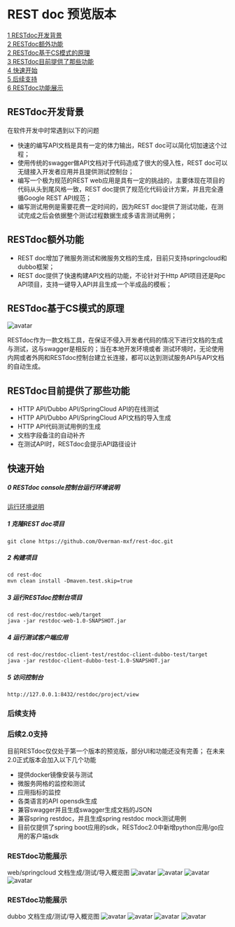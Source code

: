 # REST doc 预览版本
[1 RESTdoc开发背景](#RESTdoc开发背景) <br/>
[2 RESTdoc额外功能](#RESTdoc亮点) <br/>
[2 RESTdoc基于CS模式的原理](#RESTdoc基于CS模式的原理)<br/>
[3 RESTdoc目前提供了那些功能](#RESTdoc目前提供了那些功能)<br/>
[4 快速开始](#快速开始)<br/>
[5 后续支持](#后续支持)<br/>
[6 RESTdoc功能展示](#RESTdoc功能展示)<br/>

## RESTdoc开发背景
在软件开发中时常遇到以下的问题

- 快速的编写API文档是具有一定的体力输出，REST doc可以简化切加速这个过程；
- 使用传统的swagger做API文档对于代码造成了很大的侵入性，REST doc可以无缝接入开发者应用并且提供测试控制台；
- 编写一个极为规范的REST web应用是具有一定的挑战的，主要体现在项目的代码从头到尾风格一致，REST doc提供了规范化代码设计方案，并且完全遵循Google REST API规范；
- 编写测试用例是需要花费一定时间的，因为REST doc提供了测试功能，在测试完成之后会依据整个测试过程数据生成多语言测试用例；


## RESTdoc额外功能
- REST doc增加了微服务测试和微服务文档的生成，目前只支持springcloud和dubbo框架；
- REST doc提供了快速构建API文档的功能，不论针对于Http API项目还是Rpc API项目，支持一键导入API并且生成一个半成品的模板；


## RESTdoc基于CS模式的原理
![avatar](https://raw.githubusercontent.com/Overman-mxf/rest-doc/master/static/img/agent-struct.png)

RESTdoc作为一款文档工具，在保证不侵入开发者代码的情况下进行文档的生成与测试，这与swagger是相反的；当在本地开发环境或者
测试环境时，无论使用内网或者外网和RESTdoc控制台建立长连接，都可以达到测试服务API与API文档的自动生成。


## RESTdoc目前提供了那些功能
- HTTP API/Dubbo API/SpringCloud API的在线测试
- HTTP API/Dubbo API/SpringCloud API文档的导入生成
- HTTP API代码测试用例的生成
- 文档字段备注的自动补齐
- 在测试API时，RESTdoc会提示API路径设计


## 快速开始

##### 0 RESTdoc console控制台运行环境说明
[运行环境说明](https://github.com/Overman-mxf/rest-doc/blob/master/runtime_console_env.md)

##### 1 克隆REST doc项目
```
git clone https://github.com/Overman-mxf/rest-doc.git
```

##### 2 构建项目
```
cd rest-doc
mvn clean install -Dmaven.test.skip=true
```

##### 3 运行RESTdoc控制台项目
```
cd rest-doc/restdoc-web/target 
java -jar restdoc-web-1.0-SNAPSHOT.jar
```

##### 4 运行测试客户端应用
```
cd rest-doc/restdoc-client-test/restdoc-client-dubbo-test/target 
java -jar restdoc-client-dubbo-test-1.0-SNAPSHOT.jar
```


##### 5 访问控制台
```
http://127.0.0.1:8432/restdoc/project/view
```
### 后续支持

### 后续2.0支持

目前RESTdoc仅仅处于第一个版本的预览版，部分UI和功能还没有完善；
在未来2.0正式版本会加入以下几个功能
-  提供docker镜像安装与测试
-  微服务网格的监控和测试
-  应用指标的监控
-  各类语言的API opensdk生成
-  兼容swagger并且生成swagger生成文档的JSON
-  兼容spring restdoc，并且生成spring restdoc mock测试用例
-  目前仅提供了spring boot应用的sdk，RESTdoc2.0中新增python应用/go应用的客户端sdk

### RESTdoc功能展示
web/springcloud 文档生成/测试/导入概览图
![avatar](https://github.com/Overman-mxf/rest-doc/blob/master/static/img/httpdoc-overview.png?raw=true)
![avatar](https://github.com/Overman-mxf/rest-doc/blob/master/static/img/http-client.png?raw=true)
![avatar](https://github.com/Overman-mxf/rest-doc/blob/master/static/img/http-test.png?raw=true)
![avatar](https://github.com/Overman-mxf/rest-doc/blob/master/static/img/code-gen.png?raw=true)


### RESTdoc功能展示
dubbo 文档生成/测试/导入概览图
![avatar](https://github.com/Overman-mxf/rest-doc/blob/master/static/img/dubbodoc-overview.png?raw=true)
![avatar](https://github.com/Overman-mxf/rest-doc/blob/master/static/img/dubbo-client.png?raw=true)
![avatar](https://github.com/Overman-mxf/rest-doc/blob/master/static/img/dubbo-test.png?raw=true)
![avatar](https://github.com/Overman-mxf/rest-doc/blob/master/static/img/dubbo-test-result.png?raw=true)